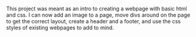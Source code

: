 This project was meant as an intro to creating a webpage with basic html and css. I can now add an image to a page, move divs around on the page to get the correct layout, create a header and a footer, and use the css styles of existing webpages to add to mind. 